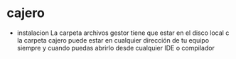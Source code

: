 # cajero

* instalacion
  La carpeta archivos gestor tiene que estar en el disco local c
  la carpeta cajero puede estar en cualquier dirección de tu equipo siempre y cuando puedas abrirlo desde cualquier IDE o compilador
  
